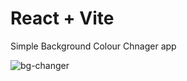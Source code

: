 # React + Vite
Simple Background Colour Chnager app

![bg-changer](https://github.com/user-attachments/assets/c25ea1c2-2ad8-4a30-b7cb-1bc1962cf379)
